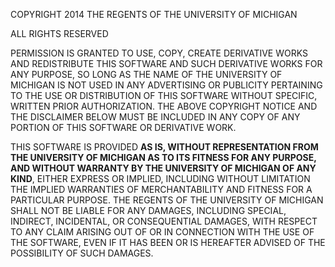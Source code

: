 COPYRIGHT 2014 THE REGENTS OF THE UNIVERSITY OF MICHIGAN

ALL RIGHTS RESERVED

PERMISSION IS GRANTED TO USE, COPY, CREATE DERIVATIVE WORKS AND REDISTRIBUTE THIS SOFTWARE AND SUCH DERIVATIVE WORKS FOR ANY PURPOSE, SO LONG AS THE NAME OF THE UNIVERSITY OF MICHIGAN IS NOT USED IN ANY ADVERTISING OR PUBLICITY PERTAINING TO THE USE OR DISTRIBUTION OF THIS SOFTWARE WITHOUT SPECIFIC, WRITTEN PRIOR AUTHORIZATION. THE ABOVE COPYRIGHT NOTICE AND THE DISCLAIMER BELOW MUST BE INCLUDED IN ANY COPY OF ANY PORTION OF THIS SOFTWARE OR DERIVATIVE WORK.


THIS SOFTWARE IS PROVIDED **AS IS, WITHOUT REPRESENTATION FROM THE UNIVERSITY OF MICHIGAN AS TO ITS FITNESS FOR ANY PURPOSE, AND WITHOUT WARRANTY BY THE UNIVERSITY OF MICHIGAN OF ANY KIND**, EITHER EXPRESS OR IMPLIED, INCLUDING WITHOUT LIMITATION THE IMPLIED WARRANTIES OF MERCHANTABILITY AND FITNESS FOR A PARTICULAR PURPOSE. THE REGENTS OF THE UNIVERSITY OF MICHIGAN SHALL NOT BE LIABLE FOR ANY DAMAGES, INCLUDING SPECIAL, INDIRECT, INCIDENTAL, OR CONSEQUENTIAL DAMAGES, WITH RESPECT TO ANY CLAIM ARISING OUT OF OR IN CONNECTION WITH THE USE OF THE SOFTWARE, EVEN IF IT HAS BEEN OR IS HEREAFTER ADVISED OF THE POSSIBILITY OF SUCH DAMAGES.
